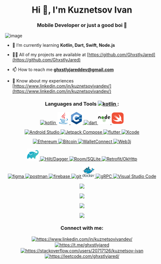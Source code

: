 <h1 align="center">Hi 👋, I'm Kuznetsov Ivan</h1>
<h3 align="center">Mobile Developer or just a good boi 🥷</h3>

![image](https://user-images.githubusercontent.com/86606235/208611556-6d74c613-ce16-45b0-aa96-f1f9053cb27a.png)

- 🌱 I’m currently learning **Kotlin, Dart, Swift, Node.js**

- 👨‍💻 All of my projects are available at [https://github.com/GhxstlyJared](https://github.com/GhxstlyJared)

- 📫 How to reach me **ghxstlyjareddev@gmail.com**

- 📄 Know about my experiences [https://www.linkedin.com/in/kuznetsovivandev/](https://www.linkedin.com/in/kuznetsovivandev/)

<h3 align="center">Languages and Tools <a href="https://kotlinlang.org" target="_blank" rel="noreferrer"> <img src="https://github.com/TheDudeThatCode/TheDudeThatCode/blob/master/Assets/Developer.gif" alt="kotlin" width="40" height="40"/> </a>:</h3>

<!-- Languages & Core -->
<p align="center"> 
  <a href="https://kotlinlang.org" target="_blank" rel="noreferrer"> <img src="https://www.vectorlogo.zone/logos/kotlinlang/kotlinlang-icon.svg" alt="kotlin" width="40" height="40"/> </a> 
  <a href="https://www.java.com" target="_blank" rel="noreferrer"> <img src="https://raw.githubusercontent.com/devicons/devicon/master/icons/java/java-original.svg" alt="java" width="40" height="40"/> </a>
  <a href="https://cplusplus.com/" target="_blank" rel="noreferrer"> <img src="https://raw.githubusercontent.com/devicons/devicon/master/icons/cplusplus/cplusplus-original.svg" alt="C++" width="40" height="40"/> </a>
  <a href="https://dart.dev" target="_blank" rel="noreferrer"> <img src="https://www.vectorlogo.zone/logos/dartlang/dartlang-icon.svg" alt="dart" width="40" height="40"/> </a> 
  <a href="https://nodejs.org" target="_blank" rel="noreferrer"> <img src="https://raw.githubusercontent.com/devicons/devicon/master/icons/nodejs/nodejs-original-wordmark.svg" alt="nodejs" width="40" height="40"/> </a>
  <a href="https://developer.apple.com/swift/" target="_blank" rel="noreferrer"> <img src="https://raw.githubusercontent.com/devicons/devicon/master/icons/swift/swift-original.svg" alt="swift" width="40" height="40"/> </a>
</p>

<!-- Frameworks & Platforms -->
<p align="center">
  <a href="https://developer.android.com/studio" target="_blank" rel="noreferrer"> <img src="https://img.icons8.com/fluency/512/android-studio--v3.png" alt="Android Studio" width="40" height="40"/> </a>
  <a href="https://developer.android.com/jetpack/compose" target="_blank" rel="noreferrer"> <img src="https://3.bp.blogspot.com/-VVp3WvJvl84/X0Vu6EjYqDI/AAAAAAAAPjU/ZOMKiUlgfg8ok8DY8Hc-ocOvGdB0z86AgCLcBGAsYHQ/s1600/jetpack%2Bcompose%2Bicon_RGB.png" alt="Jetpack Compose" width="40" height="40"/> </a>
  <a href="https://flutter.dev" target="_blank" rel="noreferrer"> <img src="https://www.vectorlogo.zone/logos/flutterio/flutterio-icon.svg" alt="flutter" width="40" height="40"/> </a>
  <a href="https://developer.apple.com/xcode/" target="_blank" rel="noreferrer"> <img src="https://developer.apple.com/assets/elements/icons/xcode-12/xcode-12-96x96_2x.png" alt="Xcode" width="40" height="40"/> </a>
</p>

<!-- Blockchain & Web3 -->
<p align="center">
  <a href="https://ethereum.org/" target="_blank" rel="noreferrer"> <img src="https://upload.wikimedia.org/wikipedia/commons/0/05/Ethereum_logo_2014.svg" alt="Ethereum" width="40" height="40"/> </a>
  <a href="https://bitcoin.org/" target="_blank" rel="noreferrer"> <img src="https://bitcoin.org/img/icons/opengraph.png" alt="Bitcoin" width="40" height="40"/> </a>
  <a href="https://walletconnect.com/" target="_blank" rel="noreferrer"> <img src="https://seeklogo.com/vector-logo/430923/walletconnect" alt="WalletConnect" width="40" height="40"/> </a>
  <a href="https://web3j.io/" target="_blank" rel="noreferrer"> <img src="https://docs.web3j.io/images/web3j_logo.png" alt="Web3j" width="40" height="40"/> </a>
</p>

<!-- Architecture & DI -->
<p align="center">
  <a href="https://gradle.org/" target="_blank" rel="noreferrer"> <img src="https://raw.githubusercontent.com/github/explore/59009b1589a883459c0ae19044e3e7e3ec0c4e0a/topics/gradle/gradle.png" alt="Gradle" width="40" height="40"/> </a>
  <a href="https://dagger.dev/hilt/" target="_blank" rel="noreferrer"> <img src="https://raw.githubusercontent.com/google/dagger/master/logo.png" alt="Hilt/Dagger" width="40" height="40"/> </a>
  <a href="https://developer.android.com/training/data-storage/room" target="_blank" rel="noreferrer"> <img src="https://www.vectorlogo.zone/logos/sqlite/sqlite-icon.svg" alt="Room/SQLite" width="40" height="40"/> </a>
  <a href="https://square.github.io/retrofit/" target="_blank" rel="noreferrer"> <img src="https://square.github.io/okhttp/assets/images/icon-square.png" alt="Retrofit/OkHttp" width="40" height="40"/> </a>
</p>

<!-- Tools & Services -->
<p align="center">
  <a href="https://www.figma.com/" target="_blank" rel="noreferrer"> <img src="https://www.vectorlogo.zone/logos/figma/figma-icon.svg" alt="figma" width="40" height="40"/> </a>
  <a href="https://postman.com" target="_blank" rel="noreferrer"> <img src="https://www.vectorlogo.zone/logos/getpostman/getpostman-icon.svg" alt="postman" width="40" height="40"/> </a>
  <a href="https://firebase.google.com/" target="_blank" rel="noreferrer"> <img src="https://www.vectorlogo.zone/logos/firebase/firebase-icon.svg" alt="firebase" width="40" height="40"/> </a>
  <a href="https://git-scm.com/" target="_blank" rel="noreferrer"> <img src="https://www.vectorlogo.zone/logos/git-scm/git-scm-icon.svg" alt="git" width="40" height="40"/> </a>
  <a href="https://www.docker.com/" target="_blank" rel="noreferrer"> <img src="https://raw.githubusercontent.com/devicons/devicon/master/icons/docker/docker-original-wordmark.svg" alt="docker" width="40" height="40"/> </a>
  <a href="https://grpc.io/" target="_blank" rel="noreferrer"> <img src="https://grpc.io/img/logos/grpc-icon-color.png" alt="gRPC" width="40" height="40"/> </a>
  <a href="https://code.visualstudio.com/" target="_blank" rel="noreferrer"> <img src="https://www.svgrepo.com/show/354520/visual-studio.svg" alt="Visual Studio Code" width="40" height="40"/> </a>
</p>

<p align="center">
<a href="https://www.linkedin.com/in/kuznetsovivandev">
<img align="center" src="https://github-readme-stats.vercel.app/api/top-langs/?username=GhxstlyJared&&langs_count=10&card_width=500&layout=compact" />
</a> </p>

<p align="center">
<a href="https://www.linkedin.com/in/kuznetsovivandev">
<img align="center" src="https://github-readme-stats.vercel.app/api/wakatime?username=GhxstlyJared&layout=compact&hide_progress=true&langs_count=20" />
</a> </p>

<p align="center">
<a href="https://www.linkedin.com/in/kuznetsovivandev">
<img align="center" src="https://github-readme-stats.vercel.app/api?username=GhxstlyJared&show_icons=true&count_private=true&include_all_commits=true&line_height=35&hide=stars&card_width=500" />
</a> </p>

<p align="center">
<a href="https://open.spotify.com/playlist/28jaP5EVxXgFv4O5qDVuB2">
<img align="center" src="https://spotify-github-profile.vercel.app/api/view?uid=l9l66wv6xqrxc6gribj9ybd5t&cover_image=true&theme=default&show_offline=true&background_color=121212&bar_color_cover=true" />
</a> </p>

<h3 align="center">Connect with me:</h3>
<p align="center">
<a href="https://www.linkedin.com/in/kuznetsovivandev/" target="blank"><img align="center" src="https://raw.githubusercontent.com/rahuldkjain/github-profile-readme-generator/master/src/images/icons/Social/linked-in-alt.svg" alt="https://www.linkedin.com/in/kuznetsovivandev/" height="30" width="40" /></a>
<a href="https://t.me/ghxstlyjared" target="blank"><img align="center" src="https://simpleicons.org/icons/telegram.svg" alt="https://t.me/ghxstlyjared" height="30" width="40" /></a>
<a href="https://stackoverflow.com/users/20717126/kuznetsov-ivan" target="blank"><img align="center" src="https://raw.githubusercontent.com/rahuldkjain/github-profile-readme-generator/master/src/images/icons/Social/stack-overflow.svg" alt="https://stackoverflow.com/users/20717126/kuznetsov-ivan" height="30" width="40" /></a>
<a href="https://leetcode.com/ghxstlyjared/" target="blank"><img align="center" src="https://raw.githubusercontent.com/rahuldkjain/github-profile-readme-generator/master/src/images/icons/Social/leet-code.svg" alt="https://leetcode.com/ghxstlyjared/" height="30" width="40" /></a>
</p>
